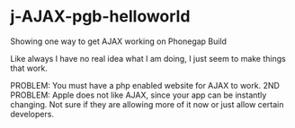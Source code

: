 j-AJAX-pgb-helloworld
=====================

Showing one way to get AJAX working on Phonegap Build




Like always I have no real idea what I am doing, I just seem to make things that work. 


PROBLEM: You must have a php enabled website for AJAX to work. 
2ND PROBLEM: Apple does not like AJAX, since your app can be instantly changing. Not sure if they are allowing more of it now or just allow certain developers.


